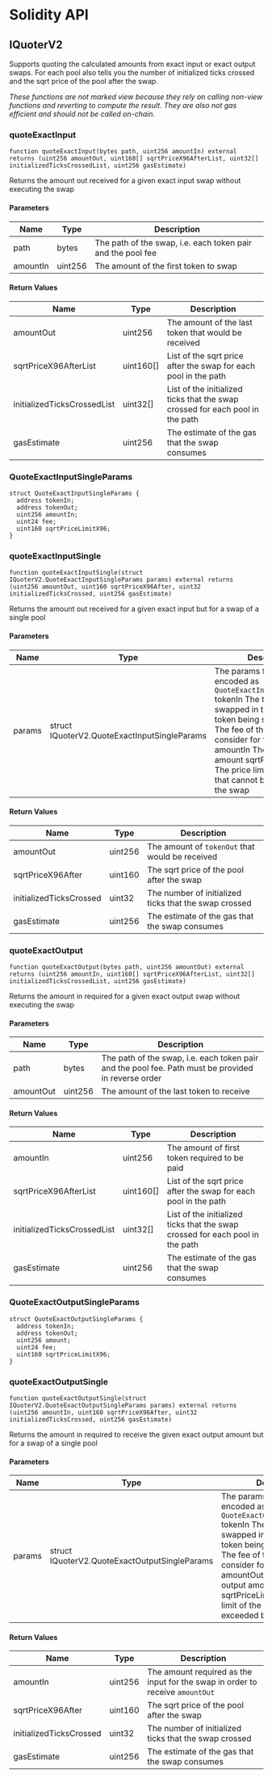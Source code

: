 # Solidity API

## IQuoterV2

Supports quoting the calculated amounts from exact input or exact output swaps.
For each pool also tells you the number of initialized ticks crossed and the sqrt price of the pool after the swap.

_These functions are not marked view because they rely on calling non-view functions and reverting
to compute the result. They are also not gas efficient and should not be called on-chain._

### quoteExactInput

```solidity
function quoteExactInput(bytes path, uint256 amountIn) external returns (uint256 amountOut, uint160[] sqrtPriceX96AfterList, uint32[] initializedTicksCrossedList, uint256 gasEstimate)
```

Returns the amount out received for a given exact input swap without executing the swap

#### Parameters

| Name | Type | Description |
| ---- | ---- | ----------- |
| path | bytes | The path of the swap, i.e. each token pair and the pool fee |
| amountIn | uint256 | The amount of the first token to swap |

#### Return Values

| Name | Type | Description |
| ---- | ---- | ----------- |
| amountOut | uint256 | The amount of the last token that would be received |
| sqrtPriceX96AfterList | uint160[] | List of the sqrt price after the swap for each pool in the path |
| initializedTicksCrossedList | uint32[] | List of the initialized ticks that the swap crossed for each pool in the path |
| gasEstimate | uint256 | The estimate of the gas that the swap consumes |

### QuoteExactInputSingleParams

```solidity
struct QuoteExactInputSingleParams {
  address tokenIn;
  address tokenOut;
  uint256 amountIn;
  uint24 fee;
  uint160 sqrtPriceLimitX96;
}
```

### quoteExactInputSingle

```solidity
function quoteExactInputSingle(struct IQuoterV2.QuoteExactInputSingleParams params) external returns (uint256 amountOut, uint160 sqrtPriceX96After, uint32 initializedTicksCrossed, uint256 gasEstimate)
```

Returns the amount out received for a given exact input but for a swap of a single pool

#### Parameters

| Name | Type | Description |
| ---- | ---- | ----------- |
| params | struct IQuoterV2.QuoteExactInputSingleParams | The params for the quote, encoded as `QuoteExactInputSingleParams` tokenIn The token being swapped in tokenOut The token being swapped out fee The fee of the token pool to consider for the pair amountIn The desired input amount sqrtPriceLimitX96 The price limit of the pool that cannot be exceeded by the swap |

#### Return Values

| Name | Type | Description |
| ---- | ---- | ----------- |
| amountOut | uint256 | The amount of `tokenOut` that would be received |
| sqrtPriceX96After | uint160 | The sqrt price of the pool after the swap |
| initializedTicksCrossed | uint32 | The number of initialized ticks that the swap crossed |
| gasEstimate | uint256 | The estimate of the gas that the swap consumes |

### quoteExactOutput

```solidity
function quoteExactOutput(bytes path, uint256 amountOut) external returns (uint256 amountIn, uint160[] sqrtPriceX96AfterList, uint32[] initializedTicksCrossedList, uint256 gasEstimate)
```

Returns the amount in required for a given exact output swap without executing the swap

#### Parameters

| Name | Type | Description |
| ---- | ---- | ----------- |
| path | bytes | The path of the swap, i.e. each token pair and the pool fee. Path must be provided in reverse order |
| amountOut | uint256 | The amount of the last token to receive |

#### Return Values

| Name | Type | Description |
| ---- | ---- | ----------- |
| amountIn | uint256 | The amount of first token required to be paid |
| sqrtPriceX96AfterList | uint160[] | List of the sqrt price after the swap for each pool in the path |
| initializedTicksCrossedList | uint32[] | List of the initialized ticks that the swap crossed for each pool in the path |
| gasEstimate | uint256 | The estimate of the gas that the swap consumes |

### QuoteExactOutputSingleParams

```solidity
struct QuoteExactOutputSingleParams {
  address tokenIn;
  address tokenOut;
  uint256 amount;
  uint24 fee;
  uint160 sqrtPriceLimitX96;
}
```

### quoteExactOutputSingle

```solidity
function quoteExactOutputSingle(struct IQuoterV2.QuoteExactOutputSingleParams params) external returns (uint256 amountIn, uint160 sqrtPriceX96After, uint32 initializedTicksCrossed, uint256 gasEstimate)
```

Returns the amount in required to receive the given exact output amount but for a swap of a single pool

#### Parameters

| Name | Type | Description |
| ---- | ---- | ----------- |
| params | struct IQuoterV2.QuoteExactOutputSingleParams | The params for the quote, encoded as `QuoteExactOutputSingleParams` tokenIn The token being swapped in tokenOut The token being swapped out fee The fee of the token pool to consider for the pair amountOut The desired output amount sqrtPriceLimitX96 The price limit of the pool that cannot be exceeded by the swap |

#### Return Values

| Name | Type | Description |
| ---- | ---- | ----------- |
| amountIn | uint256 | The amount required as the input for the swap in order to receive `amountOut` |
| sqrtPriceX96After | uint160 | The sqrt price of the pool after the swap |
| initializedTicksCrossed | uint32 | The number of initialized ticks that the swap crossed |
| gasEstimate | uint256 | The estimate of the gas that the swap consumes |

